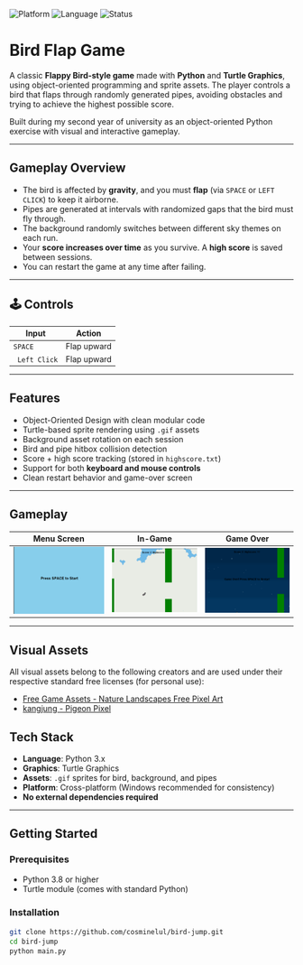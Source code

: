 ![Platform](https://img.shields.io/badge/platform-Windows-blue.svg)
![Language](https://img.shields.io/badge/language-Python-blue.svg)
![Status](https://img.shields.io/badge/status-in%20development-yellow)
# Bird Flap Game 

A classic **Flappy Bird-style game** made with **Python** and **Turtle Graphics**, using object-oriented programming and sprite assets. The player controls a bird that flaps through randomly generated pipes, avoiding obstacles and trying to achieve the highest possible score.

Built during my second year of university as an object-oriented Python exercise with visual and interactive gameplay.

---

##  Gameplay Overview

- The bird is affected by **gravity**, and you must **flap** (via `SPACE` or `LEFT CLICK`) to keep it airborne.
- Pipes are generated at intervals with randomized gaps that the bird must fly through.
- The background randomly switches between different sky themes on each run.
- Your **score increases over time** as you survive. A **high score** is saved between sessions.
- You can restart the game at any time after failing.

---

## 🕹 Controls

| Input        | Action               |
|--------------|----------------------|
| `SPACE`      | Flap upward          |
|` Left Click`   | Flap upward          |

---

## Features

- Object-Oriented Design with clean modular code
- Turtle-based sprite rendering using `.gif` assets
- Background asset rotation on each session
- Bird and pipe hitbox collision detection
- Score + high score tracking (stored in `highscore.txt`)
- Support for both **keyboard and mouse controls**
- Clean restart behavior and game-over screen

---

##  Gameplay

| Menu Screen                          | In-Game                             | Game Over                         |
|-------------------------------------|-------------------------------------|-----------------------------------|
| ![Menu](GameCaptures/GameCapture3.png)    | ![Gameplay](GameCaptures/GameCapture2.png)| ![Game Over](GameCaptures/GameCapture4.png)|


---

##  Visual Assets

All visual assets belong to the following creators and are used under their respective standard free licenses (for personal use):

-  [ Free Game Assets - Nature Landscapes Free Pixel Art](https://craftpix.net/file-licenses/)  
-  [ kangjung - Pigeon Pixel](https://kangjung.itch.io/pigeon-pixel)  

##  Tech Stack

- **Language**: Python 3.x
- **Graphics**: Turtle Graphics
- **Assets**: `.gif` sprites for bird, background, and pipes
- **Platform**: Cross-platform (Windows recommended for consistency)
- **No external dependencies required**

---

##  Getting Started

###   Prerequisites

- Python 3.8 or higher
- Turtle module (comes with standard Python)

###  Installation

```bash
git clone https://github.com/cosminelul/bird-jump.git
cd bird-jump
python main.py

